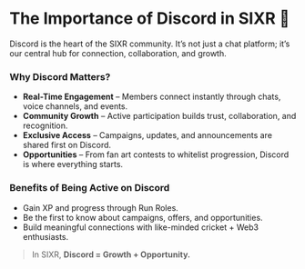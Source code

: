 # The Importance of Discord in SIXR 💬

Discord is the heart of the SIXR community. It’s not just a chat platform; it’s our central hub for connection, collaboration, and growth.
### Why Discord Matters?
- **Real-Time Engagement** – Members connect instantly through chats, voice channels, and events.  
- **Community Growth** – Active participation builds trust, collaboration, and recognition.  
- **Exclusive Access** – Campaigns, updates, and announcements are shared first on Discord.  
- **Opportunities** – From fan art contests to whitelist progression, Discord is where everything starts.  
### Benefits of Being Active on Discord
- Gain XP and progress through Run Roles.  
- Be the first to know about campaigns, offers, and opportunities.  
- Build meaningful connections with like-minded cricket + Web3 enthusiasts.  

> In SIXR, **Discord = Growth + Opportunity.**
